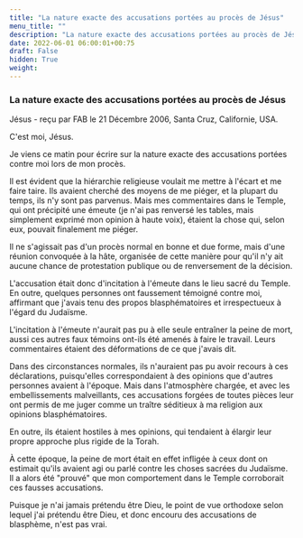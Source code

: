 ```yaml
---
title: "La nature exacte des accusations portées au procès de Jésus"
menu_title: ""
description: "La nature exacte des accusations portées au procès de Jésus"
date: 2022-06-01 06:00:01+00:75
draft: False
hidden: True
weight:
---
```

### La nature exacte des accusations portées au procès de Jésus

Jésus - reçu par FAB le 21 Décembre 2006, Santa Cruz, Californie, USA.

C'est moi, Jésus.

Je viens ce matin pour écrire sur la nature exacte des accusations portées contre moi lors de mon procès.

Il est évident que la hiérarchie religieuse voulait me mettre à l'écart et me faire taire. Ils avaient cherché des moyens de me piéger, et la plupart du temps, ils n'y sont pas parvenus. Mais mes commentaires dans le Temple, qui ont précipité une émeute (je n'ai pas renversé les tables, mais simplement exprimé mon opinion à haute voix), étaient la chose qui, selon eux, pouvait finalement me piéger.

Il ne s'agissait pas d'un procès normal en bonne et due forme, mais d'une réunion convoquée à la hâte, organisée de cette manière pour qu'il n'y ait aucune chance de protestation publique ou de renversement de la décision.

L'accusation était donc d'incitation à l'émeute dans le lieu sacré du Temple. En outre, quelques personnes ont faussement témoigné contre moi, affirmant que j'avais tenu des propos blasphématoires et irrespectueux à l'égard du Judaïsme.

L'incitation à l'émeute n'aurait pas pu à elle seule entraîner la peine de mort, aussi ces autres faux témoins ont-ils été amenés à faire le travail. Leurs commentaires étaient des déformations de ce que j'avais dit.

Dans des circonstances normales, ils n'auraient pas pu avoir recours à ces déclarations, puisqu'elles correspondaient à des opinions que d'autres personnes avaient à l'époque. Mais dans l'atmosphère chargée, et avec les embellissements malveillants, ces accusations forgées de toutes pièces leur ont permis de me juger comme un traître séditieux à ma religion aux opinions blasphématoires.

En outre, ils étaient hostiles à mes opinions, qui tendaient à élargir leur propre approche plus rigide de la Torah.

À cette époque, la peine de mort était en effet infligée à ceux dont on estimait qu'ils avaient agi ou parlé contre les choses sacrées du Judaïsme. Il a alors été "prouvé" que mon comportement dans le Temple corroborait ces fausses accusations.

Puisque je n'ai jamais prétendu être Dieu, le point de vue orthodoxe selon lequel j'ai prétendu être Dieu, et donc encouru des accusations de blasphème, n'est pas vrai.
